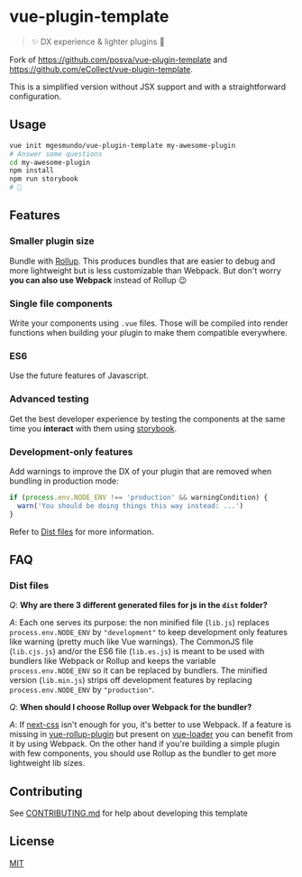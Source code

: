 # vue-plugin-template

> ✨ DX experience & lighter plugins 🚀

Fork of https://github.com/posva/vue-plugin-template and https://github.com/eCollect/vue-plugin-template.

This is a simplified version without JSX support and with a straightforward configuration.

## Usage

```bash
vue init mgesmundo/vue-plugin-template my-awesome-plugin
# Answer some questions
cd my-awesome-plugin
npm install
npm run storybook
# 🎉
```

## Features

### Smaller plugin size
Bundle with [Rollup](https://github.com/rollup/rollup). This produces bundles
that are easier to debug and more lightweight but is less customizable than
Webpack. But don't worry **you can also use Webpack** instead of Rollup 😉

### Single file components
Write your components using `.vue` files. Those will be compiled into render
functions when building your plugin to make them compatible everywhere.

### ES6
Use the future features of Javascript.

### Advanced testing
Get the best developer experience by testing the components at the same
time you **interact** with them using [storybook](https://storybook.js.org/basics/guide-vue/).

### Development-only features
Add warnings to improve the DX of your plugin that are removed when bundling in
production mode:

```js
if (process.env.NODE_ENV !== 'production' && warningCondition) {
  warn('You should be doing things this way instead: ...')
}
```
Refer to [Dist files](#dist-files) for more information.

## FAQ

### Dist files

_Q_: **Why are there 3 different generated files for js in the `dist` folder?**

_A_: Each one serves its purpose: the non minified file (`lib.js`) replaces `process.env.NODE_ENV` by `"development"` to keep development only features like warning (pretty much like Vue warnings). The CommonJS file (`lib.cjs.js`) and/or the ES6 file (`lib.es.js`) is meant to be used with bundlers like Webpack or Rollup and keeps the variable `process.env.NODE_ENV` so it can be replaced by bundlers. The minified version (`lib.min.js`) strips off development features by replacing `process.env.NODE_ENV` by `"production"`.

_Q_: **When should I choose Rollup over Webpack for the bundler?**

_A_: If [next-css](http://cssnext.io/) isn't enough for you, it's better to use
Webpack. If a feature is missing
in [vue-rollup-plugin](https://github.com/vuejs/rollup-plugin-vue) but present
on [vue-loader](https://github.com/vuejs/vue-loader/) you can benefit from it by
using Webpack. On the other hand if you're building a simple plugin with few
components, you should use Rollup as the bundler to get more lightweight lib
sizes.

## Contributing

See [CONTRIBUTING.md](CONTRIBUTING.md) for help about developing this template

## License

[MIT](http://opensource.org/licenses/MIT)
